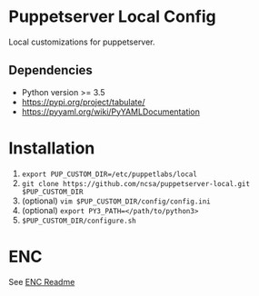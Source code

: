 # Puppetserver Local Config
Local customizations for puppetserver.

## Dependencies
* Python version >= 3.5
* https://pypi.org/project/tabulate/
* https://pyyaml.org/wiki/PyYAMLDocumentation

# Installation
1. `export PUP_CUSTOM_DIR=/etc/puppetlabs/local`
1. `git clone https://github.com/ncsa/puppetserver-local.git $PUP_CUSTOM_DIR`
1. (optional) `vim $PUP_CUSTOM_DIR/config/config.ini`
1. (optional) `export PY3_PATH=</path/to/python3>`
1. `$PUP_CUSTOM_DIR/configure.sh`

# ENC
See [ENC Readme](enc/README.md)

